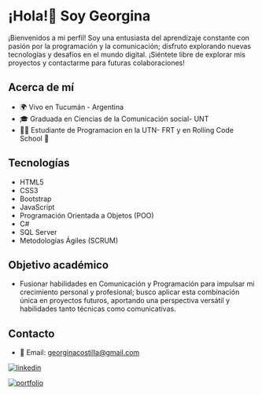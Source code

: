 # ¡Hola!👋 Soy Georgina

¡Bienvenidos a mi perfil! Soy una entusiasta del aprendizaje constante con pasión por la programación y la comunicación; disfruto explorando nuevas tecnologías y desafíos en el mundo digital.
¡Siéntete libre de explorar mis proyectos y contactarme para futuras colaboraciones!

## Acerca de mí

- 🌍 Vivo en Tucumán - Argentina
- 🎓 Graduada en Ciencias de la Comunicación social- UNT
- 👩‍💻 Estudiante de Programacion en la UTN- FRT y en Rolling Code School 🚀 

## Tecnologías

- HTML5
- CSS3
- Bootstrap
- JavaScript
- Programación Orientada a Objetos (POO)
- C#
- SQL Server
- Metodologías Ágiles (SCRUM)

## Objetivo académico

- Fusionar habilidades en Comunicación y Programación para impulsar mi crecimiento personal y profesional; busco aplicar esta combinación única en proyectos futuros, aportando una perspectiva versátil y habilidades tanto técnicas como comunicativas.

## Contacto

- 📧 Email: georginacostilla@gmail.com

[![linkedin](https://img.shields.io/badge/linkedin-0A66C2?style=for-the-badge&logo=linkedin&logoColor=white)](https://www.linkedin.com/in/georgina-costilla/)

[![portfolio](https://img.shields.io/badge/my_portfolio-000?style=for-the-badge&logo=ko-fi&logoColor=white)](https://portfoliogeorginacostilla.netlify.app/)

